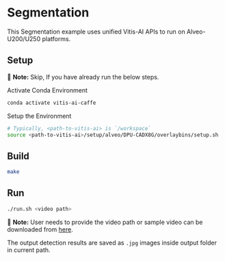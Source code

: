 # Segmentation

This Segmentation example uses unified Vitis-AI APIs to run on Alveo-U200/U250 platforms.

## Setup

:pushpin: **Note:** Skip, If you have already run the below steps.

Activate Conda Environment

```sh
conda activate vitis-ai-caffe
```
Setup the Environment

```sh
# Typically, <path-to-vitis-ai> is `/workspace`
source <path-to-vitis-ai>/setup/alveo/DPU-CADX8G/overlaybins/setup.sh
```

## Build

```sh
make
```

## Run

```sh
./run.sh <video path>
```

:pushpin: **Note:** User needs to provide the video path or sample video can be downloaded from [here](https://www.xilinx.com/bin/public/openDownload?filename=vitis_ai_runtime_r1.3.0_image_video.tar.gz).

The output detection results are saved as `.jpg` images inside output folder in current path.
